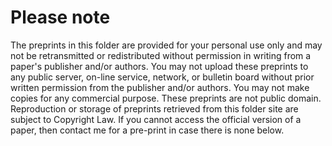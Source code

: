 # Please note
The preprints in this folder are provided for your personal use only and may not be retransmitted or redistributed without permission in writing from a paper's publisher and/or authors.  You may not upload these preprints to any public server, on-line service, network, or bulletin board without prior written permission from the publisher and/or authors.  You may not make copies for any commercial purpose.  These preprints are not public domain.  Reproduction or storage of preprints retrieved from this folder site are subject to Copyright Law.  If you cannot access the official version of a paper, then contact me for a pre-print in case there is none below.

